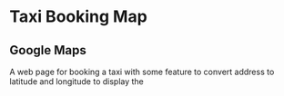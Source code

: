 # Taxi Booking Map

## Google Maps

A web page for booking a taxi with some feature to convert address to latitude and longitude to display the 